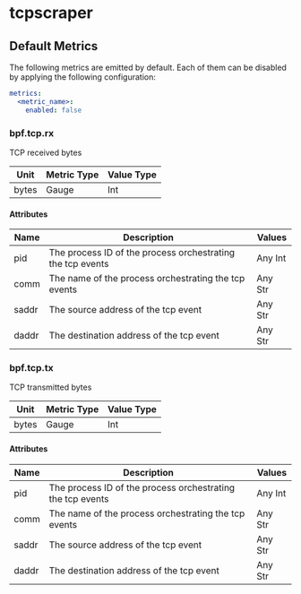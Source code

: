 [comment]: <> (Code generated by mdatagen. DO NOT EDIT.)

# tcpscraper

## Default Metrics

The following metrics are emitted by default. Each of them can be disabled by applying the following configuration:

```yaml
metrics:
  <metric_name>:
    enabled: false
```

### bpf.tcp.rx

TCP received bytes

| Unit | Metric Type | Value Type |
| ---- | ----------- | ---------- |
| bytes | Gauge | Int |

#### Attributes

| Name | Description | Values |
| ---- | ----------- | ------ |
| pid | The process ID of the process orchestrating the tcp events | Any Int |
| comm | The name of the process orchestrating the tcp events | Any Str |
| saddr | The source address of the tcp event | Any Str |
| daddr | The destination address of the tcp event | Any Str |

### bpf.tcp.tx

TCP transmitted bytes

| Unit | Metric Type | Value Type |
| ---- | ----------- | ---------- |
| bytes | Gauge | Int |

#### Attributes

| Name | Description | Values |
| ---- | ----------- | ------ |
| pid | The process ID of the process orchestrating the tcp events | Any Int |
| comm | The name of the process orchestrating the tcp events | Any Str |
| saddr | The source address of the tcp event | Any Str |
| daddr | The destination address of the tcp event | Any Str |
